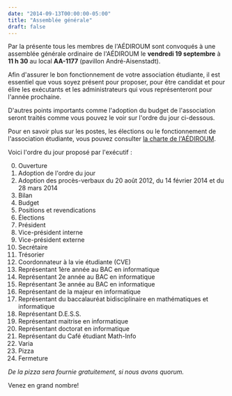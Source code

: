 ```yaml
---
date: "2014-09-13T00:00:00-05:00"
title: "Assemblée générale"
draft: false
---
```


Par la présente tous les membres de l'AÉDIROUM sont convoqués à une assemblée générale ordinaire de l'AÉDIROUM le **vendredi 19 septembre** à **11 h 30** au local **AA-1177** (pavillon André-Aisenstadt).

Afin d'assurer le bon fonctionnement de votre association étudiante, il est essentiel que vous soyez présent pour proposer, pour être candidat et pour élire les exécutants et les administrateurs qui vous représenteront pour l'année prochaine.

D'autres points importants comme l'adoption du budget de l'association seront traités comme vous pouvez le voir sur l'ordre du jour ci-dessous.

Pour en savoir plus sur les postes, les élections ou le fonctionnement de l'association étudiante, vous pouvez consulter [la charte de l'AÉDIROUM](/documents/charte.pdf).

Voici l'ordre du jour proposé par l'exécutif :

0. Ouverture
1. Adoption de l'ordre du jour
2. Adoption des procès-verbaux du 20 août 2012, du 14 février 2014 et du 28 mars 2014
3. Bilan
4. Budget
5. Positions et revendications
6. Élections
  1. Président
  2. Vice-président interne
  3. Vice-président externe
  4. Secrétaire
  5. Trésorier
  6. Coordonnateur à la vie étudiante (CVE)
  7. Représentant 1ère année au BAC en informatique
  8. Représentant 2e année au BAC en informatique
  9. Représentant 3e année au BAC en informatique
  10. Représentant de la majeur en informatique
  11. Représentant du baccalauréat bidisciplinaire en mathématiques et informatique
  12. Représentant D.E.S.S.
  13. Représentant maitrise en informatique
  14. Représentant doctorat en informatique
  15. Représentant du Café étudiant Math-Info
7. Varia
8. Pizza
9. Fermeture

*De la pizza sera fournie gratuitement, si nous avons quorum.*

Venez en grand nombre!
